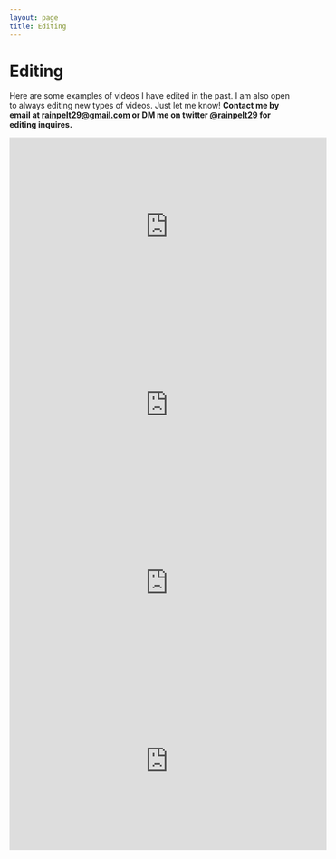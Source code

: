 ```yaml
---
layout: page
title: Editing
---
```


# Editing
Here are some examples of videos I have edited in the past. I am also open to always editing new types of videos. Just let me know!
**Contact me by email at rainpelt29@gmail.com or DM me on twitter [@rainpelt29](https://twitter.com/rainpelt29) for editing inquires.**

<iframe width="560" height="315" src="https://www.youtube-nocookie.com/embed/4UvY7h-jS7k" frameborder="0" allow="accelerometer; autoplay; encrypted-media; gyroscope; picture-in-picture" allowfullscreen></iframe>

<iframe width="560" height="315" src="https://www.youtube.com/embed/HnEnKBW_mkU" frameborder="0" allow="accelerometer; autoplay; encrypted-media; gyroscope; picture-in-picture" allowfullscreen></iframe>

<iframe width="560" height="315" src="https://www.youtube.com/embed/6gFnVqSSEWY" frameborder="0" allow="accelerometer; autoplay; encrypted-media; gyroscope; picture-in-picture" allowfullscreen></iframe>

<iframe width="560" height="315" src="https://www.youtube.com/embed/FfAPQQrRm3Q" frameborder="0" allow="accelerometer; autoplay; encrypted-media; gyroscope; picture-in-picture" allowfullscreen></iframe>
